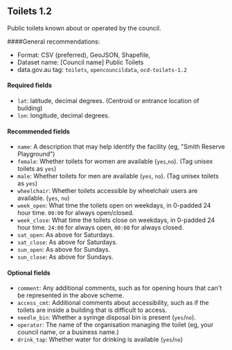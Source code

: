 ## Toilets 1.2

Public toilets known about or operated by the council.

####General recommendations:

* Format: CSV (preferred), GeoJSON, Shapefile, 
* Dataset name: [Council name] Public Toilets
* data.gov.au tag: `toilets`, `opencouncildata`, `ocd-toilets-1.2`

#### Required fields

* `lat`: latitude, decimal degrees. (Centroid or entrance location of building)
* `lon`: longitude, decimal degrees.

#### Recommended fields

* `name`: A description that may help identify the facility (eg, "Smith Reserve Playground")
* `female`: Whether toilets for women are available (`yes`,`no`). (Tag unisex toilets as `yes`)
* `male`: Whether toilets for men are available (`yes`, `no`). (Tag unisex toilets as `yes`)
* `wheelchair`: Whether toilets accessible by wheelchair users are available. (`yes`, `no`)
* `week_open`: What time the toilets open on weekdays, in 0-padded 24 hour time. `00:00` for always open/closed.
* `week_close`: What time the toilets close on weekdays, in 0-padded 24 hour time. `24:00` for always open, `00:00` for always closed.
* `sat_open`: As above for Saturdays.
* `sat_close`: As above for Saturdays.
* `sun_open`: As above for Sundays.
* `sun_close`: As above for Sundays.

#### Optional fields
* `comment`: Any additional comments, such as for opening hours that can't be represented in the above scheme.
* `access_cmt`: Additional comments about accessibility, such as if the toilets are inside a building that is difficult to access.
* `needle_bin`: Whether a syringe disposal bin is present (`yes`/`no`).
* `operator`: The name of the organisation managing the toilet (eg, your council name, or a business name.)
* `drink_tap`: Whether water for drinking is available (`yes`/`no`)
